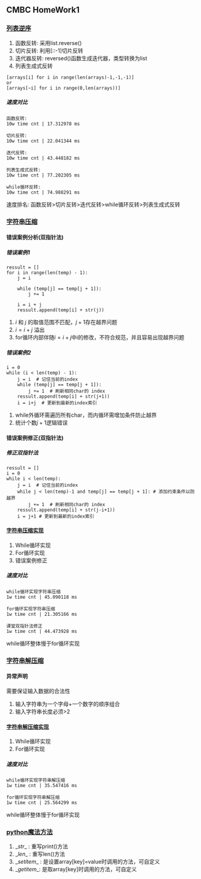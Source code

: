 ## CMBC HomeWork1
### [列表逆序](listreverse.py)
1. 函数反转: 采用list.reverse() 
1. 切片反转: 利用[::-1]切片反转
1. 迭代器反转: reversed()函数生成迭代器，类型转换为list
1. 列表生成式反转
```
[arrays[i] for i in range(len(arrays)-1,-1,-1)]
or
[arrays[~i] for i in range(0,len(arrays))]
```
##### 速度对比
```
函数反转:
10w time cnt | 17.312978 ms

切片反转:
10w time cnt | 22.041344 ms

迭代反转:
10w time cnt | 43.448182 ms

列表生成式反转:
10w time cnt | 77.202305 ms

while循环反转:
10w time cnt | 74.988291 ms
```
速度排名: 函数反转>切片反转>迭代反转>while循环反转>列表生成式反转
### [字符串压缩](compressString.py)
#### 错误案例分析(双指针法)
##### 错误案例1
```
ressult = []
for i in range(len(temp) - 1):
    j = i

    while (temp[j] == temp[j + 1]):
        j += 1

    i = i + j
    ressult.append(temp[i] + str(j))
```
1. $i$ 和 $j$ 的取值范围不匹配，$j + 1$存在越界问题
1. $i=i+j$ 溢出
1. for循环内部伴随$i = i + j$中$i$的修改，不符合规范，并且容易出现越界问题
##### 错误案例2
```
i = 0
while (i < len(temp) - 1):
    j = i  # 记住当前的index
    while (temp[j] == temp[j + 1]):
        j += 1  # 刷新相同char的 index
    ressult.append(temp[i] + str(j+1))
    i = i+j  # 更新到最新的index索引
```
1. while外循环需遍历所有char，而内循环需增加条件防止越界
1. 统计个数$j+1$逻辑错误
#### 错误案例修正(双指针法)
##### 修正双指针法
```
ressult = []
i = 0
while i < len(temp):
    j = i  # 记住当前的index
    while j < len(temp)-1 and temp[j] == temp[j + 1]: # 添加约束条件以防越界
        j += 1  # 刷新相同char的 index
    ressult.append(temp[i] + str(j-i+1))
    i = j+1 # 更新到最新的index索引
```
#### [字符串压缩实现](compressString.py)
1. While循环实现
1. For循环实现
1. 错误案例修正
##### 速度对比
```
while循环实现字符串压缩
1w time cnt | 45.090118 ms

for循环实现字符串压缩
1w time cnt | 21.305166 ms

课堂双指针法修正
1w time cnt | 44.473928 ms
```
while循环整体慢于for循环实现

### [字符串解压缩](uncompressString.py)
#### 异常声明
需要保证输入数据的合法性
1. 输入字符串为一个字母+一个数字的顺序组合
1. 输入字符串长度必须>2
#### [字符串解压缩实现](uncompressString.py)
1. While循环实现
1. For循环实现
##### 速度对比
```
while循环实现字符串解压缩
1w time cnt | 35.547416 ms

for循环实现字符串解压缩
1w time cnt | 25.564299 ms
```
while循环整体慢于for循环实现

### [python魔法方法](util.py)
1. \__str__ : 重写print()方法
1. \__len__ : 重写len()方法
1. \__setitem__ : 是设置array[key]=value时调用的方法，可自定义
1. \__getitem__: 是取array[key]时调用的方法，可自定义

